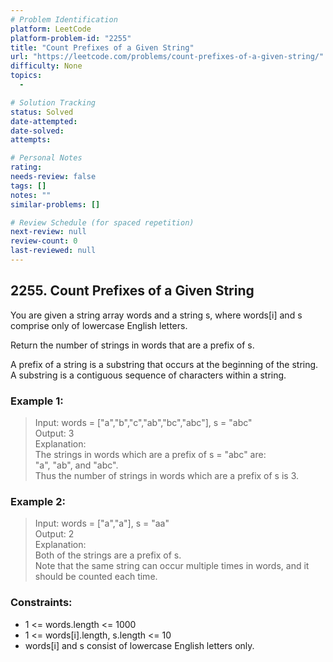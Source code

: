 ```yaml
---
# Problem Identification
platform: LeetCode
platform-problem-id: "2255"
title: "Count Prefixes of a Given String"
url: "https://leetcode.com/problems/count-prefixes-of-a-given-string/"
difficulty: None
topics:
  -

# Solution Tracking
status: Solved
date-attempted:
date-solved:
attempts:

# Personal Notes
rating:
needs-review: false
tags: []
notes: ""
similar-problems: []

# Review Schedule (for spaced repetition)
next-review: null
review-count: 0
last-reviewed: null
---
```


## 2255. Count Prefixes of a Given String

You are given a string array words and a string s, where words[i] and s comprise only of lowercase English letters.

Return the number of strings in words that are a prefix of s.

A prefix of a string is a substring that occurs at the beginning of the string. A substring is a contiguous sequence of characters within a string.

### Example 1:

> Input: words = ["a","b","c","ab","bc","abc"], s = "abc"<br/>
> Output: 3<br/>
> Explanation:<br/>
> The strings in words which are a prefix of s = "abc" are:<br/>
> "a", "ab", and "abc".<br/>
> Thus the number of strings in words which are a prefix of s is 3.

### Example 2:

> Input: words = ["a","a"], s = "aa"<br/>
> Output: 2<br/>
> Explanation:<br/>
> Both of the strings are a prefix of s.<br/>
> Note that the same string can occur multiple times in words, and it should be counted each time.
 
### Constraints:

- 1 <= words.length <= 1000
- 1 <= words[i].length, s.length <= 10
- words[i] and s consist of lowercase English letters only.